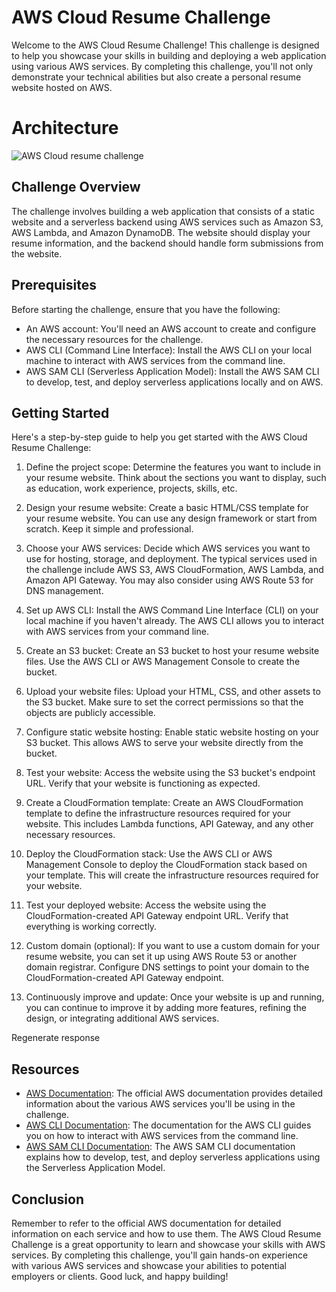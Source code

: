 AWS Cloud Resume Challenge
==========================

Welcome to the AWS Cloud Resume Challenge! This challenge is designed to help you showcase your skills in building and deploying a web application using various AWS services. By completing this challenge, you'll not only demonstrate your technical abilities but also create a personal resume website hosted on AWS.

# **Architecture**

![AWS Cloud resume challenge](https://github.com/glenleach/aws-cloud-resume-challenge/assets/128903526/f9f58f64-502f-4ef3-b389-74ebd41fa8a9)

Challenge Overview
------------------

The challenge involves building a web application that consists of a static website and a serverless backend using AWS services such as Amazon S3, AWS Lambda, and Amazon DynamoDB. The website should display your resume information, and the backend should handle form submissions from the website.

Prerequisites
-------------

Before starting the challenge, ensure that you have the following:

*   An AWS account: You'll need an AWS account to create and configure the necessary resources for the challenge.
*   AWS CLI (Command Line Interface): Install the AWS CLI on your local machine to interact with AWS services from the command line.
*   AWS SAM CLI (Serverless Application Model): Install the AWS SAM CLI to develop, test, and deploy serverless applications locally and on AWS.

Getting Started
---------------

Here's a step-by-step guide to help you get started with the AWS Cloud Resume Challenge:

1. Define the project scope: Determine the features you want to include in your resume 
website. Think about the sections you want to display, such as education, work 
experience, projects, skills, etc.

2. Design your resume website: Create a basic HTML/CSS template for your resume 
website. You can use any design framework or start from scratch. Keep it simple and 
professional.

3. Choose your AWS services: Decide which AWS services you want to use for hosting, 
storage, and deployment. The typical services used in the challenge include AWS S3, 
AWS CloudFormation, AWS Lambda, and Amazon API Gateway. You may also consider 
using AWS Route 53 for DNS management.

4. Set up AWS CLI: Install the AWS Command Line Interface (CLI) on your local machine if 
you haven't already. The AWS CLI allows you to interact with AWS services from your command line.

5. Create an S3 bucket: Create an S3 bucket to host your resume website files. Use the AWS 
CLI or AWS Management Console to create the bucket.

6. Upload your website files: Upload your HTML, CSS, and other assets to the S3 bucket. 
Make sure to set the correct permissions so that the objects are publicly accessible.

7. Configure static website hosting: Enable static website hosting on your S3 bucket. This 
allows AWS to serve your website directly from the bucket.

8. Test your website: Access the website using the S3 bucket's endpoint URL. Verify that 
your website is functioning as expected.

9. Create a CloudFormation template: Create an AWS CloudFormation template to define 
the infrastructure resources required for your website. This includes Lambda functions, 
API Gateway, and any other necessary resources.

10. Deploy the CloudFormation stack: Use the AWS CLI or AWS Management Console to 
deploy the CloudFormation stack based on your template. This will create the 
infrastructure resources required for your website.

11. Test your deployed website: Access the website using the CloudFormation-created API 
Gateway endpoint URL. Verify that everything is working correctly.

12. Custom domain (optional): If you want to use a custom domain for your resume website, 
you can set it up using AWS Route 53 or another domain registrar. Configure DNS 
settings to point your domain to the CloudFormation-created API Gateway endpoint.

13. Continuously improve and update: Once your website is up and running, you can 
continue to improve it by adding more features, refining the design, or integrating 
additional AWS services.






    
Regenerate response
    

Resources
---------


*   [AWS Documentation](https://aws.amazon.com/documentation/): The official AWS documentation provides detailed information about the various AWS services you'll be using in the challenge.
*   [AWS CLI Documentation](https://awscli.amazonaws.com/v2/documentation/api/latest/index.html): The documentation for the AWS CLI guides you on how to interact with AWS services from the command line.
*   [AWS SAM CLI Documentation](https://docs.aws.amazon.com/serverless-application-model/latest/developerguide/what-is-sam.html): The AWS SAM CLI documentation explains how to develop, test, and deploy serverless applications using the Serverless Application Model.

Conclusion
----------
Remember to refer to the official AWS documentation for detailed information on each
service and how to use them. The AWS Cloud Resume Challenge is a great opportunity to
learn and showcase your skills with AWS services. By completing this challenge, 
you'll gain hands-on experience with various AWS services and showcase your abilities to potential employers or clients. 
Good luck, and happy building!
